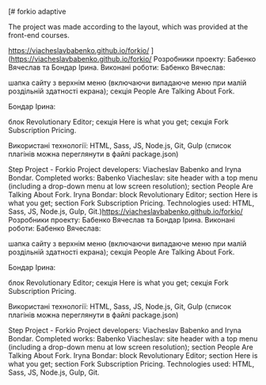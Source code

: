 [# forkio adaptive

The project was made according to the layout, which was provided at the front-end courses.

https://viacheslavbabenko.github.io/forkio/
](https://viacheslavbabenko.github.io/forkio/
Розробники проекту: Бабенко Вячеслав та Бондар Ірина.
Виконані роботи:
Бабенко Вячеслав:

шапка сайту з верхнім меню (включаючи випадаюче меню при малій роздільній здатності екрана);
секція People Are Talking About Fork.

Бондар Ірина:

блок Revolutionary Editor;
секція Here is what you get;
секція Fork Subscription Pricing.

Використані технології:
HTML, Sass, JS, Node.js, Git, Gulp (список плагінів можна переглянути в файлі package.json)

Step Project - Forkio
Project developers: Viacheslav Babenko and Iryna Bondar.
Completed works:
Babenko Viacheslav:
site header with a top menu (including a drop-down menu at low screen resolution);
section People Are Talking About Fork.
Iryna Bondar:
block Revolutionary Editor;
section Here is what you get;
section Fork Subscription Pricing.
Technologies used:
HTML, Sass, JS, Node.js, Gulp, Git.)https://viacheslavbabenko.github.io/forkio/
Розробники проекту: Бабенко Вячеслав та Бондар Ірина.
Виконані роботи:
Бабенко Вячеслав:

шапка сайту з верхнім меню (включаючи випадаюче меню при малій роздільній здатності екрана);
секція People Are Talking About Fork.

Бондар Ірина:

блок Revolutionary Editor;
секція Here is what you get;
секція Fork Subscription Pricing.

Використані технології:
HTML, Sass, JS, Node.js, Git, Gulp (список плагінів можна переглянути в файлі package.json)

Step Project - Forkio
Project developers: Viacheslav Babenko and Iryna Bondar.
Completed works:
Babenko Viacheslav:
site header with a top menu (including a drop-down menu at low screen resolution);
section People Are Talking About Fork.
Iryna Bondar:
block Revolutionary Editor;
section Here is what you get;
section Fork Subscription Pricing.
Technologies used:
HTML, Sass, JS, Node.js, Gulp, Git.
